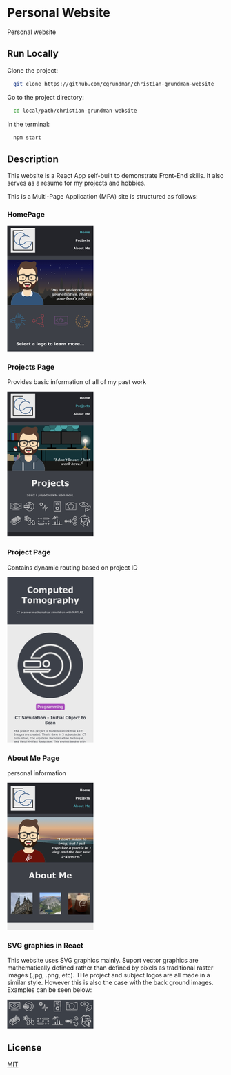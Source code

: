 # Personal Website

Personal website

## Run Locally

Clone the project:

```bash
  git clone https://github.com/cgrundman/christian-grundman-website
```

Go to the project directory:

```bash
  cd local/path/christian-grundman-website
```

In the terminal:

```bash
  npm start
```

## Description

This website is a React App self-built to demonstrate Front-End skills. It also serves as a resume for my projects and hobbies. 

This is a Multi-Page Application (MPA) site is structured as follows:

### HomePage

<img src="https://github.com/cgrundman/christian-grundman-website/blob/master/readme-images/homepage.jpeg" width="200" />
  
### Projects Page

Provides basic information of all of my past work

<img src="https://github.com/cgrundman/christian-grundman-website/blob/master/readme-images/projects-page.jpeg" width="200" />

### Project Page 

Contains dynamic routing based on project ID

<img src="https://github.com/cgrundman/christian-grundman-website/blob/master/readme-images/project-page.jpeg" width="200" />

### About Me Page 

personal information

<img src="https://github.com/cgrundman/christian-grundman-website/blob/master/readme-images/about-me-page.jpeg" width="200" />

### SVG graphics in React

This website uses SVG graphics mainly. Suport vector graphics are mathematically defined rather than defined by pixels as traditional raster images (.jpg, .png, etc). THe project and subject logos are all made in a similar style. However this is also the case with the back ground images. Examples can be seen below:

<img src="https://github.com/cgrundman/christian-grundman-website/blob/master/readme-images/svg-logos.png" width="200" />

## License

[MIT](https://choosealicense.com/licenses/mit/)

